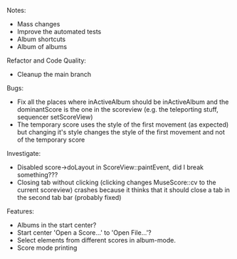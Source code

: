 Notes:
 - Mass changes
 - Improve the automated tests
 - Album shortcuts
 - Album of albums

 Refactor and Code Quality:
 - Cleanup the main branch

 Bugs:
 - Fix all the places where inActiveAlbum should be inActiveAlbum and the dominantScore is the one in the scoreview (e.g. the teleporting stuff, sequencer setScoreView)
 - The temporary score uses the style of the first movement (as expected) but changing it's style changes the style of the first movement and not of the temporary score

 Investigate:
 - Disabled score->doLayout in ScoreView::paintEvent, did I break something???
 - Closing tab without clicking (clicking changes MuseScore::cv to the current scoreview) crashes because it thinks that it should close a tab in the second tab bar (probably fixed)

 Features:
 - Albums in the start center?
 - Start center 'Open a Score...' to 'Open File...'?
 - Select elements from different scores in album-mode.
 - Score mode printing
